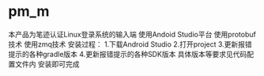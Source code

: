 # pm_m
本产品为笔迹认证Linux登录系统的输入端
使用Andoid Studio平台
使用protobuf技术
使用zmq技术
安装过程：
1.下载Android Studio
2.打开project 
3.更新报错提示的各种gradle版本
4.更新报错提示的各种SDK版本
具体版本等要求见代码配置文件内
安装即可完成



